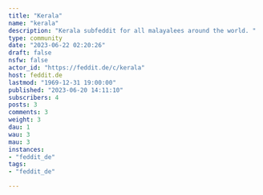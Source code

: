 ```yaml
---
title: "Kerala" 
name: "kerala"
description: "Kerala subfeddit for all malayalees around the world. "
type: community
date: "2023-06-22 02:20:26"
draft: false
nsfw: false
actor_id: "https://feddit.de/c/kerala"
host: feddit.de
lastmod: "1969-12-31 19:00:00"
published: "2023-06-20 14:11:10"
subscribers: 4
posts: 3
comments: 3
weight: 3
dau: 1
wau: 3
mau: 3
instances:
- "feddit_de"
tags: 
- "feddit_de"

---
```

